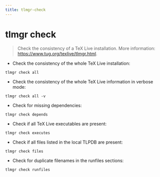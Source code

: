 ```yaml
---
title: tlmgr-check
---
```

# tlmgr check

> Check the consistency of a TeX Live installation.
> More information: <https://www.tug.org/texlive/tlmgr.html>.

- Check the consistency of the whole TeX Live installation:

`tlmgr check all`

- Check the consistency of the whole TeX Live information in verbose mode:

`tlmgr check all -v`

- Check for missing dependencies:

`tlmgr check depends`

- Check if all TeX Live executables are present:

`tlmgr check executes`

- Check if all files listed in the local TLPDB are present:

`tlmgr check files`

- Check for duplicate filenames in the runfiles sections:

`tlmgr check runfiles`

